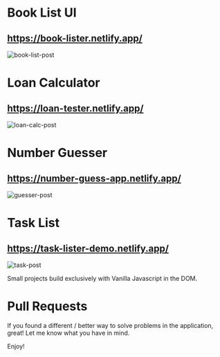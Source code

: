 # Book List UI
## https://book-lister.netlify.app/

![book-list-post](https://user-images.githubusercontent.com/67347117/89110537-14664280-d411-11ea-8971-829ac3a164d0.jpg)

# Loan Calculator
## https://loan-tester.netlify.app/

![loan-calc-post](https://user-images.githubusercontent.com/67347117/89110557-7161f880-d411-11ea-8520-39e5fe46d32c.jpg)

# Number Guesser
## https://number-guess-app.netlify.app/

![guesser-post](https://user-images.githubusercontent.com/67347117/89110584-c56cdd00-d411-11ea-8b53-3fc896855b0e.jpg)

# Task List
## https://task-lister-demo.netlify.app/

![task-post](https://user-images.githubusercontent.com/67347117/89110611-14b30d80-d412-11ea-9a7c-ec26188efb8c.jpg)


Small projects build exclusively with Vanilla Javascript in the DOM.




# Pull Requests
If you found a different / better way to solve problems in the application, great! Let me know what you have in mind.

Enjoy!
